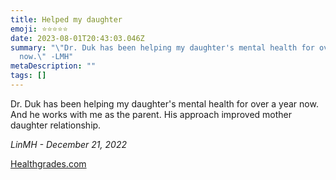 ```yaml
---
title: Helped my daughter
emoji: ⭐⭐⭐⭐⭐
date: 2023-08-01T20:43:03.046Z
summary: "\"Dr. Duk has been helping my daughter's mental health for over a year
  now.\" -LMH"
metaDescription: ""
tags: []
---
```

Dr. Duk has been helping my daughter's mental health for over a year now. And he works with me as the parent. His approach improved mother daughter relationship.

*LinMH - December 21, 2022*

[Healthgrades.com](https://www.healthgrades.com/physician/dr-anthony-duk-23s7g)